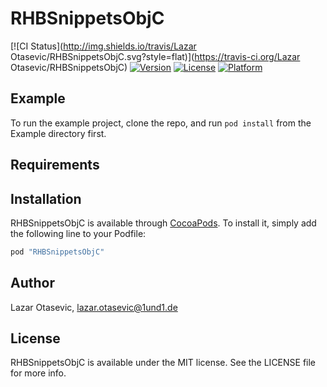 # RHBSnippetsObjC

[![CI Status](http://img.shields.io/travis/Lazar Otasevic/RHBSnippetsObjC.svg?style=flat)](https://travis-ci.org/Lazar Otasevic/RHBSnippetsObjC)
[![Version](https://img.shields.io/cocoapods/v/RHBSnippetsObjC.svg?style=flat)](http://cocoapods.org/pods/RHBSnippetsObjC)
[![License](https://img.shields.io/cocoapods/l/RHBSnippetsObjC.svg?style=flat)](http://cocoapods.org/pods/RHBSnippetsObjC)
[![Platform](https://img.shields.io/cocoapods/p/RHBSnippetsObjC.svg?style=flat)](http://cocoapods.org/pods/RHBSnippetsObjC)

## Example

To run the example project, clone the repo, and run `pod install` from the Example directory first.

## Requirements

## Installation

RHBSnippetsObjC is available through [CocoaPods](http://cocoapods.org). To install
it, simply add the following line to your Podfile:

```ruby
pod "RHBSnippetsObjC"
```

## Author

Lazar Otasevic, lazar.otasevic@1und1.de

## License

RHBSnippetsObjC is available under the MIT license. See the LICENSE file for more info.

